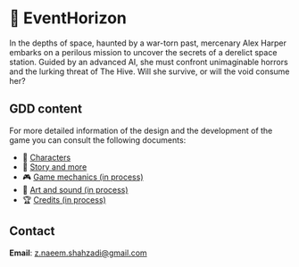 # :rocket: EventHorizon

In the depths of space, haunted by a war-torn past, mercenary Alex Harper embarks on a perilous mission to uncover the secrets of a derelict space station. Guided by an advanced AI, she must confront unimaginable horrors and the lurking threat of The Hive. Will she survive, or will the void consume her?

## GDD content

For more detailed information of the design and the development of the game you can consult the following documents:

- :bust_in_silhouette: [Characters](GDD/characters.md)
- :book: [Story and more](GDD/story.md)
- :video_game: [Game mechanics (in process)]()
- :art: [Art and sound (in process)]()
- :trophy: [Credits (in process)]()

## Contact

**Email**: [z.naeem.shahzadi@gmail.com](z.naeem.shahzadi@gmail.com)
